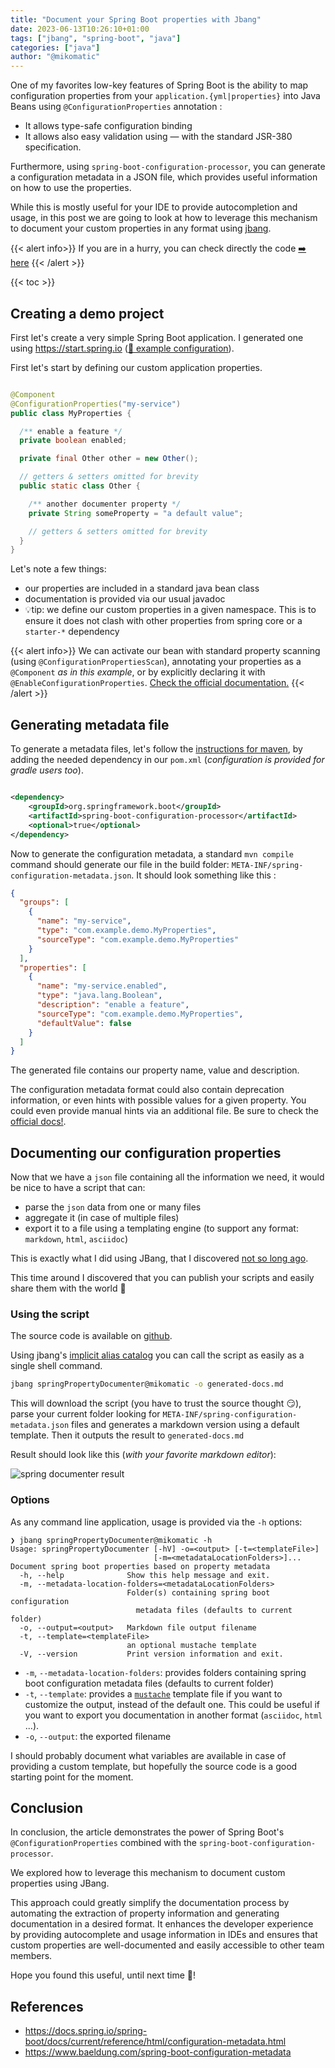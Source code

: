 ```yaml
---
title: "Document your Spring Boot properties with Jbang"
date: 2023-06-13T10:26:10+01:00
tags: ["jbang", "spring-boot", "java"]
categories: ["java"]
author: "@mikomatic"
---
```


One of my favorites low-key features of Spring Boot is the ability to map configuration properties from
your `application.{yml|properties}`
into Java Beans using `@ConfigurationProperties` annotation :

- It allows type-safe configuration binding
- It allows also easy validation using — with the standard JSR-380 specification.

Furthermore, using `spring-boot-configuration-processor`, you can generate a configuration metadata in a JSON file,
which provides useful information on how to use the properties.

While this is mostly useful for your IDE to provide autocompletion and usage, in this post we are going to look at how
to leverage this mechanism to document your custom properties in any format using [jbang](https://www.jbang.dev/).

{{< alert info>}}
If you are in a hurry, you can check directly the
code [➡️ here](https://github.com/mikomatic/jbang-catalog#spring-boot-property-documenter)
{{< /alert >}}

{{< toc >}}

## Creating a demo project

First let's create a very simple Spring Boot application. I generated one
using https://start.spring.io ([🔗 example configuration][1]).

First let's start by defining our custom application properties.

```java

@Component
@ConfigurationProperties("my-service")
public class MyProperties {

  /** enable a feature */
  private boolean enabled;

  private final Other other = new Other();

  // getters & setters omitted for brevity
  public static class Other {

    /** another documenter property */
    private String someProperty = "a default value";

    // getters & setters omitted for brevity
  }
}


```

Let's note a few things:

- our properties are included in a standard java bean class
- documentation is provided via our usual javadoc
- 💡tip: we define our custom properties in a given namespace. This is to ensure it does not clash with
  other properties from spring core or a `starter-*` dependency

{{< alert info>}}
We can activate our bean with standard property scanning (using `@ConfigurationPropertiesScan`), annotating your
properties as a `@Component` _as in this example_, or by explicitly declaring it
with `@EnableConfigurationProperties`. [Check the official documentation.](https://docs.spring.io/spring-boot/docs/current/reference/html/features.html#features.external-config.typesafe-configuration-properties)
{{< /alert >}}

## Generating metadata file

To generate a metadata files, let's follow the [instructions for maven][3], by adding the needed dependency in
our `pom.xml` (_configuration is provided for gradle users too_).

```xml

<dependency>
    <groupId>org.springframework.boot</groupId>
    <artifactId>spring-boot-configuration-processor</artifactId>
    <optional>true</optional>
</dependency>
```

Now to generate the configuration metadata, a standard `mvn compile` command should generate our file in the build
folder: `META-INF/spring-configuration-metadata.json`.
It should look something like this :

```json
{
  "groups": [
    {
      "name": "my-service",
      "type": "com.example.demo.MyProperties",
      "sourceType": "com.example.demo.MyProperties"
    }
  ],
  "properties": [
    {
      "name": "my-service.enabled",
      "type": "java.lang.Boolean",
      "description": "enable a feature",
      "sourceType": "com.example.demo.MyProperties",
      "defaultValue": false
    }
  ]
}
```

The generated file contains our property name, value and description.

The configuration metadata format could also contain deprecation information, or even hints with possible values for a
given property. You could even provide manual hints via an additional file. Be sure to check
the [official docs!](https://docs.spring.io/spring-boot/docs/current/reference/html/configuration-metadata.html#appendix.configuration-metadata.format).

## Documenting our configuration properties

Now that we have a `json` file containing all the information we need, it would be nice to have a script that can:

- parse the `json` data from one or many files
- aggregate it (in case of multiple files)
- export it to a file using a templating engine (to support any format: `markdown`, `html`, `asciidoc`)

This is exactly what I did using JBang, that I
discovered [not so long ago](https://www.mortega.dev/posts/how-to-automatically-rebase-all-your-merge-requests-on-gitlab-jbang-august-2022/).

This time around I discovered that you can publish your scripts and easily share them with the world 🎉

### Using the script

The source code is available
on [github](https://github.com/mikomatic/jbang-catalog/blob/main/springPropertyDocumenter.java).

Using
jbang's [implicit alias catalog](https://www.jbang.dev/documentation/guide/latest/alias_catalogs.html#implicit-alias-catalogs)
you can call the script as easily as a single shell command.

```bash
jbang springPropertyDocumenter@mikomatic -o generated-docs.md
```

This will download the script (you have to trust the source thought 😏), parse your current folder looking
for `META-INF/spring-configuration-metadata.json` files and generates a markdown version using a default template.
Then it outputs the result to `generated-docs.md`

Result should look like this (_with your favorite markdown editor_):

<p>
<img loading="lazy" src="/images/springDocumenter/result.png" alt="spring documenter result">
</p>

### Options

As any command line application, usage is provided via the `-h` options:

```shell
❯ jbang springPropertyDocumenter@mikomatic -h        
Usage: springPropertyDocumenter [-hV] -o=<output> [-t=<templateFile>]
                                [-m=<metadataLocationFolders>]...
Document spring boot properties based on property metadata
  -h, --help              Show this help message and exit.
  -m, --metadata-location-folders=<metadataLocationFolders>
                          Folder(s) containing spring boot configuration
                            metadata files (defaults to current folder)
  -o, --output=<output>   Markdown file output filename
  -t, --template=<templateFile>
                          an optional mustache template
  -V, --version           Print version information and exit.
```

- `-m`, `--metadata-location-folders`: provides folders containing spring boot configuration
  metadata files (defaults to current folder)
- `-t`, `--template`: provides a [`mustache`](https://mustache.github.io/) template file if you want to customize
  the output, instead of the default one.
  This could be useful if you want to export you documentation in another format (`asciidoc`, `html` ...).
- `-o`, `--output`: the exported filename

I should probably document what variables are available in case of providing a custom template,
but hopefully the source code is a good starting point for the moment.

## Conclusion

In conclusion, the article demonstrates the power of Spring Boot's `@ConfigurationProperties` combined with
the `spring-boot-configuration-processor`.

We explored how to leverage this mechanism to document custom properties using JBang.

This approach could greatly simplify the documentation process by automating the extraction of property information and
generating documentation in a desired format. It enhances the developer experience by providing autocomplete and usage
information in IDEs and ensures that custom properties are well-documented and easily accessible to other team members.

Hope you found this useful, until next time 👋!

## References

- https://docs.spring.io/spring-boot/docs/current/reference/html/configuration-metadata.html
- https://www.baeldung.com/spring-boot-configuration-metadata

[1]: https://start.spring.io/#!type=maven-project&language=java&platformVersion=3.1.0&packaging=jar&jvmVersion=17&groupId=com.example&artifactId=demo&name=demo&description=Demo%20project%20for%20Spring%20Boot&packageName=com.example.demo&dependencies=configuration-processor,lombok

[2]: https://docs.spring.io/spring-boot/docs/current/reference/html/features.html#features.external-config.typesafe-configuration-properties

[3]: https://docs.spring.io/spring-boot/docs/current/reference/html/configuration-metadata.html#appendix.configuration-metadata.annotation-processor.configuring